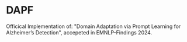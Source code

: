# DAPF
Officical Implementation of: "Domain Adaptation via Prompt Learning for Alzheimer’s Detection", accepeted in EMNLP-Findings 2024.



